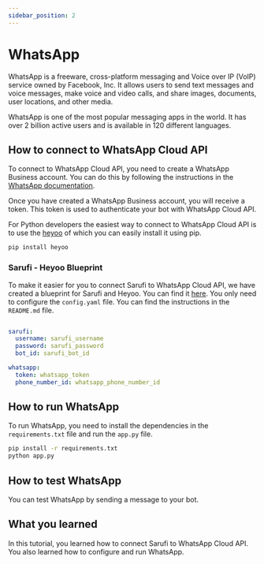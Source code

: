 ```yaml
---
sidebar_position: 2
---
```


# WhatsApp

WhatsApp is a freeware, cross-platform messaging and Voice over IP (VoIP) service owned by Facebook, Inc. It allows users to send text messages and voice messages, make voice and video calls, and share images, documents, user locations, and other media.

WhatsApp is one of the most popular messaging apps in the world. It has over 2 billion active users and is available in 120 different languages.

## How to connect to WhatsApp Cloud API

To connect to WhatsApp Cloud API, you need to create a WhatsApp Business account. You can do this by following the instructions in the [WhatsApp documentation](https://www.whatsapp.com/business/api).

Once you have created a WhatsApp Business account, you will receive a token. This token is used to authenticate your bot with WhatsApp Cloud API.

For Python developers the easiest way to connect to WhatsApp Cloud API is to use the [heyoo](https://github.com/Neurotech-HQ/heyoo) of which you can easily install it using pip.

```bash
pip install heyoo
```

### Sarufi - Heyoo Blueprint

To make it easier for you to connect Sarufi to WhatsApp Cloud API, we have created a blueprint for Sarufi and Heyoo. You can find it [here](https://github.com/Neurotech-HQ/heyoo). You only need to configure the `config.yaml` file. You can find the instructions in the `README.md` file.

```yaml config.yaml

sarufi:
  username: sarufi_username
  password: sarufi_password
  bot_id: sarufi_bot_id

whatsapp:
  token: whatsapp_token
  phone_number_id: whatsapp_phone_number_id
```

## How to run WhatsApp

To run WhatsApp, you need to install the dependencies in the `requirements.txt` file and run the `app.py` file.

```bash
pip install -r requirements.txt
python app.py
```

## How to test WhatsApp

You can test WhatsApp by sending a message to your bot.

## What you learned

In this tutorial, you learned how to connect Sarufi to WhatsApp Cloud API. You also learned how to configure and run WhatsApp.